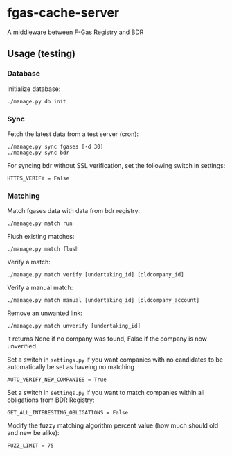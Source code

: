fgas-cache-server
=================

A middleware between F-Gas Registry and BDR


Usage (testing)
---------------

### Database

Initialize database:

    ./manage.py db init

### Sync

Fetch the latest data from a test server (cron):

    ./manage.py sync fgases [-d 30]
    ./manage.py sync bdr

For syncing bdr without SSL verification, set the following switch in settings:

    HTTPS_VERIFY = False

### Matching

Match fgases data with data from bdr registry:

    ./manage.py match run

Flush existing matches:

    ./manage.py match flush

Verify a match:

    ./manage.py match verify [undertaking_id] [oldcompany_id]

Verify a manual match:

    ./manage.py match manual [undertaking_id] [oldcompany_account]

Remove an unwanted link:

    ./manage.py match unverify [undertaking_id]

it returns None if no company was found, False if the company is now
unverified.

Set a switch in `settings.py` if you want companies with no candidates to be
automatically be set as haveing no matching

    AUTO_VERIFY_NEW_COMPANIES = True

Set a switch in `settings.py` if you want to match companies within all
obligations from BDR Registry:

    GET_ALL_INTERESTING_OBLIGATIONS = False

Modify the fuzzy matching algorithm percent value (how much should old and new
be alike):

    FUZZ_LIMIT = 75
